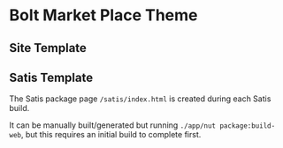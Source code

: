 Bolt Market Place Theme
=======================

Site Template
-------------


Satis Template
--------------

The Satis package page `/satis/index.html` is created during each Satis build. 

It can be manually built/generated but running `./app/nut package:build-web`,
but this requires an initial build to complete first.
